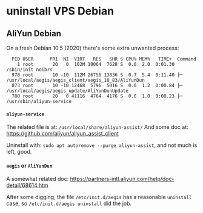# uninstall VPS Debian

## AliYun Debian

On a fresh Debian 10.5 (2020) there's some extra unwanted process:
```
  PID USER      PRI  NI  VIRT   RES   SHR S CPU% MEM%   TIME+  Command
    1 root       20   0  102M 10064  7628 S  0.0  2.0  0:01.30 /sbin/init noibrs
  978 root       10 -10  112M 26756 13836 S  0.7  5.4  0:11.40 ├─ /usr/local/aegis/aegis_client/aegis_10_83/AliYunDun
  873 root       10 -10 12468  5796  5016 S  0.0  1.2  0:00.84 ├─ /usr/local/aegis/aegis_update/AliYunDunUpdate
  780 root       20   0 41116  4764  4176 S  0.0  1.0  0:00.23 ├─ /usr/sbin/aliyun-service
```

#### `aliyun-service`

The related file is at: `/usr/local/share/aliyun-assist/`
And some doc at: https://github.com/aliyun/aliyun_assist_client

Uninstall with: `sudo apt autoremove --purge aliyun-assist`,
  and not much is left, good.

#### `aegis` or `AliYunDun`

A somewhat related doc: https://partners-intl.aliyun.com/help/doc-detail/68614.htm

After some digging, the file `/etc/init.d/aegis` has a reasonable `uninstall` case,
  so `/etc/init.d/aegis uninstall` did the job.
